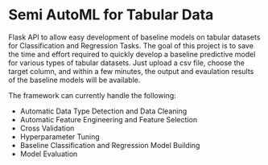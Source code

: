 # Semi AutoML for Tabular Data

Flask API to allow easy development of baseline models on tabular datasets for Classification and Regression Tasks. The goal of this project is to save the time and effort required to quickly develop a baseline predictive model for various types of tabular datasets. Just upload a csv file, choose the target column, and within a few minutes, the output and evaulation results of the baseline models will be available. 

The framework can currently handle the following:
- Automatic Data Type Detection and Data Cleaning
- Automatic Feature Engineering and Feature Selection
- Cross Validation
- Hyperparameter Tuning
- Baseline Classification and Regression Model Building
- Model Evaluation
